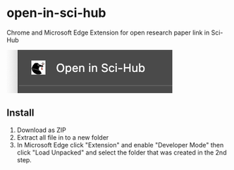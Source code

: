 # open-in-sci-hub
Chrome and Microsoft Edge Extension for open research paper link in Sci-Hub

![Screen Shot](/screen.png "Screen Shot")

## Install
1. Download as ZIP
2. Extract all file in to a new folder
3. In Microsoft Edge click "Extension" and enable "Developer Mode" then click "Load Unpacked" and select the folder that was created in the 2nd step.
